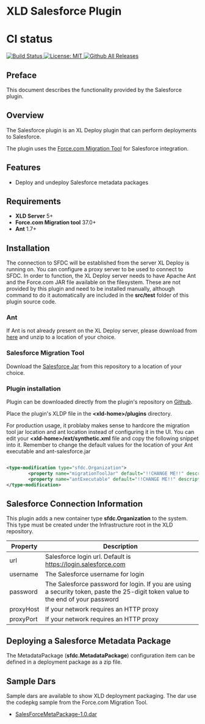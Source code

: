 # XLD Salesforce Plugin

# CI status #

[![Build Status][xld-salesforce-plugin-travis-image] ][xld-salesforce-plugin-travis-url]
[![License: MIT][xld-salesforce-plugin-license-image] ][xld-salesforce-plugin-license-url]
[![Github All Releases][xld-salesforce-plugin-downloads-image] ]()

[xld-salesforce-plugin-travis-image]: https://travis-ci.org/xebialabs-community/xld-salesforce-plugin.svg?branch=master
[xld-salesforce-plugin-travis-url]: https://travis-ci.org/xebialabs-community/xld-salesforce-plugin
[xld-salesforce-plugin-codacy-image]: https://api.codacy.com/project/badge/Grade/b78313b1eb1b4b058dc4512b4d48c26f
[xld-salesforce-plugin-license-image]: https://img.shields.io/badge/License-MIT-yellow.svg
[xld-salesforce-plugin-license-url]: https://opensource.org/licenses/MIT
[xld-salesforce-plugin-downloads-image]: https://img.shields.io/github/downloads/xebialabs-community/xld-salesforce-plugin/total.svg

## Preface ##

This document describes the functionality provided by the Salesforce plugin.


## Overview ##

The Salesforce plugin is an XL Deploy plugin that can perform deployments to Salesforce.

The plugin uses the [Force.com Migration Tool](https://developer.salesforce.com/docs/atlas.en-us.daas.meta/daas/meta_development.htm) for Salesforce integration.

## Features ##

* Deploy and undeploy Salesforce metadata packages

## Requirements ##

* **XLD Server** 5+
* **Force.com Migration tool** 37.0+
* **Ant** 1.7+ 
		

## Installation ##

The connection to SFDC will be established from the server XL Deploy is running on. You can configure a proxy server to be used to connect to SFDC. In order to function, the XL Deploy server needs to have Apache Ant and the Force.com JAR file available on the filesystem. These are not provided by this plugin and need to be installed manually, although command to do it automatically are included in the __src/test__ folder of this plugin source code.

### Ant ###

If Ant is not already present on the XL Deploy server, please download from [here](http://ant.apache.org/bindownload.cgi) and unzip to a location of your choice.

### Salesforce Migration Tool ###

Download the [Salesforce Jar](https://gs0.salesforce.com/dwnld/SfdcAnt/salesforce_ant_41.0.zip) from this repository to a location of your choice.


### Plugin installation ###

Plugin can be downloaded directly from the plugin's repository on [Github](https://github.com/xebialabs-community/xld-salesforce-plugin/releases).

Place the plugin's XLDP file in the __&lt;xld-home&gt;/plugins__ directory. 

For production usage, it problaby makes sense to hardcore the migration tool jar location and ant location instead of configuring it in the UI. You can edit your __&lt;xld-home&gt;/ext/synthetic.xml__ file and copy the following snippet into it.  Remember to change the default values for the location of your Ant executable and ant-salesforce.jar

```xml

<type-modification type="sfdc.Organization">
        <property name="migrationToolJar" default="!!CHANGE ME!!" description="Absolute file reference to the ant-salesforce.jar" hidden="true" />
        <property name="antExecutable" default="!!CHANGE ME!!" description="Absolute file reference to the ant executable (ant, ant.bat, ant.cmd)" hidden="true"  />
</type-modification>

```

## Salesforce Connection Information ##


This plugin adds a new container type __sfdc.Organization__ to the system. This type must be created under the Infrastructure root in the XLD repository.

| Property | Description |
| -------- | ----------- |
| url   | Salesforce login url. Default is https://login.salesforce.com |
| username | The Salesforce username for login |
| password | The Salesforce password for login. If you are using a security token, paste the 25-digit token value to the end of your password |
| proxyHost | If your network requires an HTTP proxy |
| proxyPort | If your network requires an HTTP proxy |


## Deploying a Salesforce Metadata Package ##

The MetadataPackage (__sfdc.MetadataPackage__) configuration item can be defined in a deployment package as a zip file.  


## Sample Dars ##

Sample dars are available to show XLD deployment packaging.
The dar use the codepkg sample from the Force.com Migration Tool.

* [SalesForceMetaPackage-1.0.dar](./src/main/docs/samples/SalesForceMetaPackage-1.0.dar)

